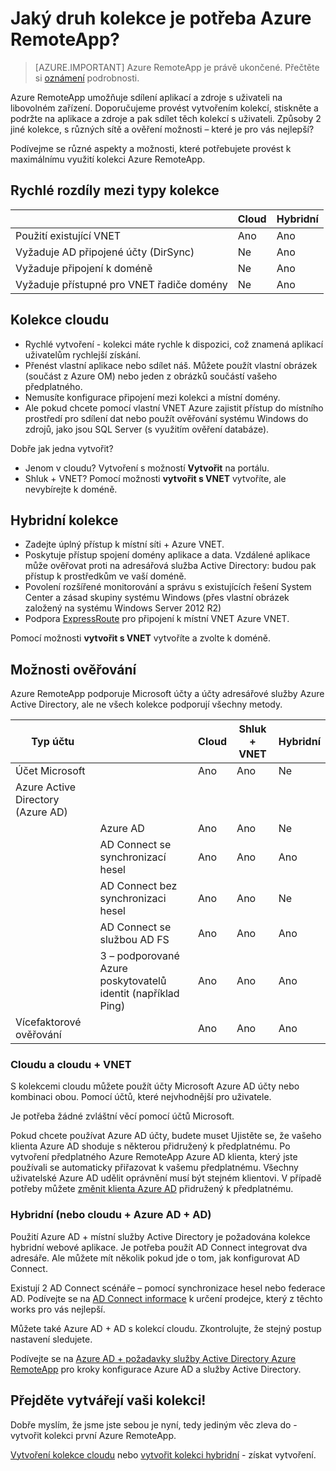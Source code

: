 <properties 
    pageTitle="Jaký druh kolekce je potřeba Azure RemoteApp? | Microsoft Azure" 
    description="Další informace o typech kolekce dostupné služby Azure RemoteApp." 
    services="remoteapp" 
    documentationCenter="" 
    authors="lizap" 
    manager="mbaldwin" />

<tags 
    ms.service="remoteapp" 
    ms.workload="compute" 
    ms.tgt_pltfrm="na" 
    ms.devlang="na" 
    ms.topic="article" 
    ms.date="08/15/2016" 
    ms.author="elizapo" />



# <a name="what-kind-of-collection-do-you-need-for-azure-remoteapp"></a>Jaký druh kolekce je potřeba Azure RemoteApp?

> [AZURE.IMPORTANT]
> Azure RemoteApp je právě ukončené. Přečtěte si [oznámení](https://go.microsoft.com/fwlink/?linkid=821148) podrobnosti.

Azure RemoteApp umožňuje sdílení aplikací a zdroje s uživateli na libovolném zařízení. Doporučujeme provést vytvořením kolekcí, stiskněte a podržte na aplikace a zdroje a pak sdílet těch kolekcí s uživateli. Způsoby 2 jiné kolekce, s různých sítě a ověření možnosti – které je pro vás nejlepší?

Podívejme se různé aspekty a možnosti, které potřebujete provést k maximálnímu využití kolekci Azure RemoteApp. 


## <a name="quick-differences-between-the-collection-types"></a>Rychlé rozdíly mezi typy kolekce

|           | Cloud | Hybridní |
|-----------|-------|--------|
|Použití existující VNET| Ano| Ano|
|Vyžaduje AD připojené účty (DirSync)| Ne| Ano|
|Vyžaduje připojení k doméně| Ne| Ano|
|Vyžaduje přístupné pro VNET řadiče domény| Ne| Ano|

## <a name="cloud-collections"></a>Kolekce cloudu
- Rychlé vytvoření - kolekci máte rychle k dispozici, což znamená aplikací uživatelům rychlejší získání.
- Přenést vlastní aplikace nebo sdílet náš. Můžete použít vlastní obrázek (součást z Azure OM) nebo jeden z obrázků součástí vašeho předplatného.
- Nemusíte konfigurace připojení mezi kolekci a místní domény.
- Ale pokud chcete pomocí vlastní VNET Azure zajistit přístup do místního prostředí pro sdílení dat nebo použít ověřování systému Windows do zdrojů, jako jsou SQL Server (s využitím ověření databáze).


Dobře jak jedna vytvořit?

- Jenom v cloudu? Vytvoření s možností **Vytvořit** na portálu.
- Shluk + VNET? Pomocí možnosti **vytvořit s VNET** vytvoříte, ale nevybírejte k doméně.

## <a name="hybrid-collections"></a>Hybridní kolekce
- Zadejte úplný přístup k místní síti + Azure VNET.
- Poskytuje přístup spojení domény aplikace a data. Vzdálené aplikace může ověřovat proti na adresářová služba Active Directory: budou pak přístup k prostředkům ve vaší doméně.
- Povolení rozšířené monitorování a správu s existujících řešení System Center a zásad skupiny systému Windows (přes vlastní obrázek založený na systému Windows Server 2012 R2)
- Podpora [ExpressRoute](https://azure.microsoft.com/services/expressroute/) pro připojení k místní VNET Azure VNET.

Pomocí možnosti **vytvořit s VNET** vytvoříte a zvolte k doméně.

## <a name="authentication-options"></a>Možnosti ověřování
Azure RemoteApp podporuje Microsoft účty a účty adresářové služby Azure Active Directory, ale ne všech kolekce podporují všechny metody. 

| Typ účtu                      |                                                             | Cloud | Shluk + VNET | Hybridní |
|-----------------------------------|-------------------------------------------------------------|-------|--------------|--------|
| Účet Microsoft                 |                                                             | Ano   | Ano          | Ne     |
| Azure Active Directory (Azure AD) |                                                             |       |              |        |
|                                   | Azure AD                                               | Ano   | Ano          | Ne     |
|                                   | AD Connect se synchronizací hesel                               | Ano   | Ano          | Ano    |
|                                   | AD Connect bez synchronizaci hesel                            | Ano   | Ano          | Ne     |
|                                   | AD Connect se službou AD FS                                       | Ano   | Ano          | Ano    |
|                                   | 3 – podporované Azure poskytovatelů identit (například Ping) | Ano   | Ano          | Ano    |
| Vícefaktorové ověřování       |                                                             | Ano   | Ano          | Ano    |



### <a name="cloud-and-cloud--vnet"></a>Cloudu a cloudu + VNET 
S kolekcemi cloudu můžete použít účty Microsoft Azure AD účty nebo kombinaci obou. Pomocí účtů, které nejvhodnější pro uživatele.

Je potřeba žádné zvláštní věcí pomocí účtů Microsoft. 

Pokud chcete používat Azure AD účty, budete muset Ujistěte se, že vašeho klienta Azure AD shoduje s některou přidružený k předplatnému. Po vytvoření předplatného Azure RemoteApp Azure AD klienta, který jste používali se automaticky přiřazovat k vašemu předplatnému. Všechny uživatelské Azure AD udělit oprávnění musí být stejném klientovi. V případě potřeby můžete [změnit klienta Azure AD](remoteapp-changetenant.md) přidružený k předplatnému.
 
### <a name="hybrid-or-cloud--azure-ad--ad"></a>Hybridní (nebo cloudu + Azure AD + AD)

Použití Azure AD + místní služby Active Directory je požadována kolekce hybridní webové aplikace. Je potřeba použít AD Connect integrovat dva adresáře. Ale můžete mít několik pokud jde o tom, jak konfigurovat AD Connect. 

Existují 2 AD Connect scénáře – pomocí synchronizace hesel nebo federace AD. Podívejte se na [AD Connect informace](../active-directory/active-directory-aadconnect.md) k určení prodejce, který z těchto works pro vás nejlepší.

Můžete také Azure AD + AD s kolekcí cloudu. Zkontrolujte, že stejný postup nastavení sledujete.

Podívejte se na [Azure AD + požadavky služby Active Directory Azure RemoteApp](remoteapp-ad.md) pro kroky konfigurace Azure AD a služby Active Directory.

## <a name="go-create-your-collection"></a>Přejděte vytvářejí vaši kolekci!
Dobře myslím, že jsme jste sebou je nyní, tedy jediným věc zleva do - vytvořit kolekci první Azure RemoteApp.

[Vytvoření kolekce cloudu](remoteapp-create-cloud-deployment.md) nebo [vytvořit kolekci hybridní](remoteapp-create-hybrid-deployment.md) - získat vytvoření.
